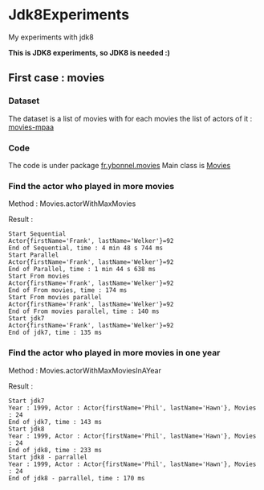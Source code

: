 Jdk8Experiments
===============

My experiments with jdk8

**This is JDK8 experiments, so JDK8 is needed :)**

## First case : movies

### Dataset

The dataset is a list of movies with for each movies the list of actors of it : [movies-mpaa](http://introcs.cs.princeton.edu/java/data/movies-mpaa.txt)

### Code

The code is under package [fr.ybonnel.movies](https://github.com/ybonnel/Jdk8Experiments/tree/master/src/main/java/fr/ybonnel/movies)
Main class is [Movies](https://github.com/ybonnel/Jdk8Experiments/blob/master/src/main/java/fr/ybonnel/movies/Movies.java)

### Find the actor who played in more movies

Method : Movies.actorWithMaxMovies

Result :
```
Start Sequential
Actor{firstName='Frank', lastName='Welker'}=92
End of Sequential, time : 4 min 48 s 744 ms
Start Parallel
Actor{firstName='Frank', lastName='Welker'}=92
End of Parallel, time : 1 min 44 s 638 ms
Start From movies
Actor{firstName='Frank', lastName='Welker'}=92
End of From movies, time : 174 ms
Start From movies parallel
Actor{firstName='Frank', lastName='Welker'}=92
End of From movies parallel, time : 140 ms
Start jdk7
Actor{firstName='Frank', lastName='Welker'}=92
End of jdk7, time : 135 ms
```


### Find the actor who played in more movies in one year

Method : Movies.actorWithMaxMoviesInAYear

Result :
```
Start jdk7
Year : 1999, Actor : Actor{firstName='Phil', lastName='Hawn'}, Movies : 24
End of jdk7, time : 143 ms
Start jdk8
Year : 1999, Actor : Actor{firstName='Phil', lastName='Hawn'}, Movies : 24
End of jdk8, time : 233 ms
Start jdk8 - parrallel
Year : 1999, Actor : Actor{firstName='Phil', lastName='Hawn'}, Movies : 24
End of jdk8 - parrallel, time : 170 ms
```



